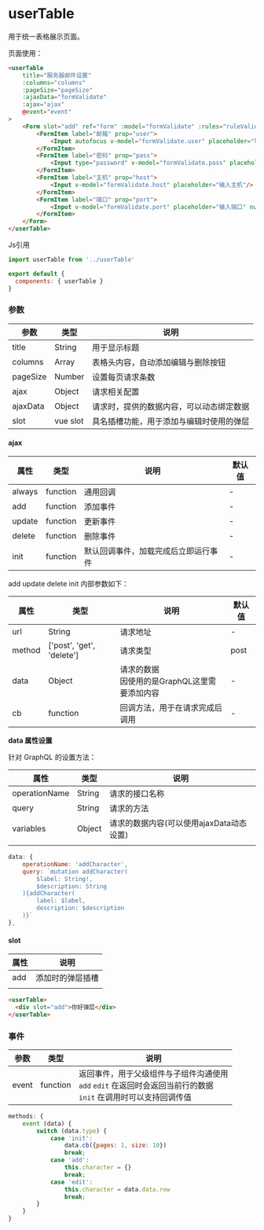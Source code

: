 # userTable

用于统一表格展示页面。

页面使用：

```html
<userTable 
    title="服务器邮件设置"
    :columns="columns"
    :pageSize="pageSize"
    :ajaxData="formValidate" 
    :ajax="ajax"
    @event="event"
>
    <Form slot="add" ref="form" :model="formValidate" :rules="ruleValid" :label-width="60">
        <FormItem label="邮箱" prop="user">
            <Input autofocus v-model="formValidate.user" placeholder="输入邮箱"/>
        </FormItem>
        <FormItem label="密码" prop="pass">
            <Input type="password" v-model="formValidate.pass" placeholder="输入密码"/>
        </FormItem>
        <FormItem label="主机" prop="host">
            <Input v-model="formValidate.host" placeholder="输入主机"/>
        </FormItem>
        <FormItem label="端口" prop="port">
            <Input v-model="formValidate.port" placeholder="输入端口" number/>
        </FormItem>
    </Form>
</userTable>
```

Js引用

```js
import userTable from '../userTable'

export default {
  components: { userTable }  
}
```



### 参数

| 参数     | 类型     | 说明                                     |
| -------- | -------- | ---------------------------------------- |
| title    | String   | 用于显示标题                             |
| columns  | Array    | 表格头内容，自动添加编辑与删除按钮       |
| pageSize | Number   | 设置每页请求条数                         |
| ajax     | Object   | 请求相关配置                             |
| ajaxData | Object   | 请求时，提供的数据内容，可以动态绑定数据 |
| slot     | vue slot | 具名插槽功能，用于添加与编辑时使用的弹层 |

#### ajax

| 属性   | 类型     | 说明                                 | 默认值 |
| ------ | -------- | ------------------------------------ | ------ |
| always | function | 通用回调                             | -      |
| add    | function | 添加事件                             | -      |
| update | function | 更新事件                             | -      |
| delete | function | 删除事件                             | -      |
| init   | function | 默认回调事件，加载完成后立即运行事件 | -      |

add update delete init 内部参数如下：

| 属性   | 类型                      | 说明                                             | 默认值 |
| ------ | ------------------------- | ------------------------------------------------ | ------ |
| url    | String                    | 请求地址                                         | -      |
| method | ['post', 'get', 'delete'] | 请求类型                                         | post   |
| data   | Object                    | 请求的数据<br/>因使用的是GraphQL这里需要添加内容 | -      |
| cb     | function                  | 回调方法，用于在请求完成后调用                   | -      |

**data 属性设置**

针对 GraphQL 的设置方法：

| 属性          | 类型   | 说明                                     |
| ------------- | ------ | ---------------------------------------- |
| operationName | String | 请求的接口名称                           |
| query         | String | 请求的方法                               |
| variables     | Object | 请求的数据内容(可以使用ajaxData动态设置) |
|               |        |                                          |

```js
data: {
    operationName: 'addCharacter',
    query: `mutation addCharacter(
        $label: String!,
        $description: String
    ){addCharacter(
        label: $label,
        description: $description
    )}`
},
```



#### slot

| 属性 | 说明             |
| ---- | ---------------- |
| add  | 添加时的弹层插槽 |
|      |                  |

```html
<userTable>
  <div slot="add">你好弹层</div>
</userTable>
```



### 事件

| 参数  | 类型     | 说明                                                         |
| ----- | -------- | ------------------------------------------------------------ |
| event | function | 返回事件，用于父级组件与子组件沟通使用<br/>`add`  `edit` 在返回时会返回当前行的数据<br/>`init` 在调用时可以支持回调传值 |

```javascript
methods: {
    event (data) {
        switch (data.type) {
            case 'init': 
                data.cb({pages: 1, size: 10})
                break;
            case 'add':
                this.character = {}
                break;
            case 'edit':
                this.character = data.data.row
                break;
        }
    }
}
```

